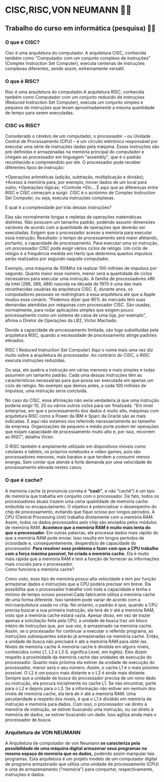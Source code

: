 # CISC,RISC,VON NEUMANN 🧑‍💻

## Trabalho do curso em informática (pesquisa) 👨‍💻

### O que é CISC?
Cisc é uma arquitetura do computador. A arquitetura CISC, conhecida também como "Computador com um conjunto complexo de instruções" (Complex Instruction Set Computer), executa centenas de instruções complexas diferentes, sendo assim, extremamente versátil.

### O que é RISC?
Risc é uma arquitetura do computador.A arquitetura RISC, conhecida também como Computador com um conjunto reduzido de instruções (Reduced Instruction Set Computer), executa um conjunto simples e pequeno de instruções que levam aproximadamente a mesma quantidade de tempo para serem executadas.

### CISC vs RISC?
Considerado o cérebro de um computador, o processador – ou Unidade Central de Processamento (CPU) – é um circuito eletrônico responsável por executar uma série de instruções dadas pela máquina.   Essas instruções são pré-definidas e armazenadas na memória principal do computador e chegam ao processador em linguagem "assembly", que é o padrão reconhecido e compreendido por ele.   O processador pode receber diferentes tipos de instrução:

*Operações aritméticas (adição, subtração, multiplicação e divisão);
*Acesso à memória para, por exemplo, mover dados de um local para outro;
*Operações lógicas;
*Controle
*Etc...
É aqui que as diferenças entre RISC e CISC começam a surgir. CISC é o acrônimo de Complex Instruction Set Computer, ou seja, executa instruções complexas.

 E qual é a complexidade por trás dessas instruções?  

Elas são normalmente longas e repletas de operações matemáticas distintas.
Não possuem um tamanho padrão, podendo assumir dimensões variáveis de acordo com a quantidade de operações que deverão ser executadas.
Exigem que o processador acesse a memória para executar essa instrução.
Resultado: o tempo de processamento será maior afetando, portanto, a capacidade de processamento.  Para executar uma só instrução, um processador CISC pode exigir vários ciclos de relógio. Um ciclo de relógio é a frequência medida em Hertz que determina quantos impulsos serão realizados por segundo naquele computador.  

Exemplo, uma máquina de 100Mhz irá realizar 100 milhões de impulsos por segundo. Quanto maior esse número, menor será a quantidade de ciclos necessários para executar uma instrução.   A família de processadores x86 da Intel (286, 386, 486) nascida na década de 1970 é uma das mais reconhecidas usuárias da arquitetura CISC. E, durante anos, os computadores pessoais se restringiram a essa arquitetura até que a Apple mudou esse cenário.   “Podemos dizer que 90% do mercado têm suas demandas atendidas por máquinas com processador CISC. São usadas, normalmente, para rodar aplicações simples que exigem pouco processamento como um sistema de caixa de uma loja, por exemplo”, afirma o Diretor de Operações da LB2, Victor Machado.

 Devido à capacidade de processamento limitada, são logo substituídas pela arquitetura RISC, quando a necessidade de processamento atinge padrões elevados.

RISC ( Reduced Instruction Set Computer)
Aqui o nome mais uma vez diz muito sobre a arquitetura do processador. Ao contrário do CISC, o RISC executa instruções reduzidas. 

Ou seja, ele quebra a instrução em várias menores e mais simples e todas assumem um tamanho padrão.   Cada uma dessas instruções têm as características necessárias para que possa ser executada em apenas um ciclo de relógio. No exemplo que demos antes, a cada 100 milhões de impulsos, uma instrução seria concluída.

No caso do CISC, essa afirmação não seria verdadeira já que uma instrução poderia exigir 10, 20 ou vários outros ciclos para ser finalizada.   “Em nível enterprise, em que o processamento dos dados é muito alto, máquinas com arquitetura RISC como a Power da IBM e Sparc da Oracle são as mais indicadas. E aqui não estamos nos referindo necessariamente ao tamanho da empresa. Organizações de pequeno e médio porte podem ter operações que exijam capacidade de processamento muito alto e, por isso, recorrem ao RISC”, detalha Victor.  

O RISC também é amplamente utilizado em dispositivos móveis como celulares e tablets, os próprios notebooks e vídeo-games, pois são processadores menores, mais baratos e que tendem a consumir menos energia. Sem contar que atende à forte demanda por uma velocidade de processamento elevada nestes casos. 

### O que é cache?
A memória cache (a pronúncia correta é <b>“cash”</b>, e não “cachê”) é um tipo de memória que trabalha em conjunto com o processador. De fato, todos os processadores atuais trazem uma certa quantidade de memória cache embutida no encapsulamento. O objetivo é potencializar o desempenho do chip de processamento, evitando que fique ocioso por longos períodos.
A CPU (Central Processing Unit) trabalha diretamente com a memória RAM. Assim, todos os dados processados pelo chip são enviados pelos módulos de memória RAM.
<b>Acontece que a memória RAM é muito mais lenta do que o processador.</b> Em outras palavras, ele processa dados mais rápido do que a memória RAM pode enviar. Isso resulta em longos períodos de ociosidade e, consequentemente, desperdício de capacidade do processador.
<b>Para resolver esse problema e fazer com que a CPU trabalhe com a força máxima possível, foi criada a memória cache.</b> Ela é muito mais rápida que a memória RAM e tem a função de fornecer as informações mais cruciais para o processador.
<br>
Como funciona a memória cache?

Como visto, esse tipo de memória possui alta velocidade e tem por função armazenar dados e instruções que a CPU poderá precisar em breve. Ela possibilita que o processador trabalhe com toda a capacidade e tenha o mínimo de tempo ocioso possível.Cada fabricante utiliza a memória cache de uma forma diferente. Isso também pode variar de acordo com a microarquitetura usada no chip. No entanto, o padrão é que, quando a CPU precisa buscar a sua primeira instrução, ela terá de ir até a memória RAM, visto que a memória cache estará vazia. Apesar disso, em vez de trazer apenas a solicitação feita pela CPU, a unidade de busca traz um bloco inteiro de instruções que, por sua vez, é armazenado na memória cache. Assim, se o processador for continuar a executar o referido programa, as instruções subsequentes estarão já armazenadas na memória cache. Então, a unidade de busca não precisará ir até a memória RAM para obtê-las.
<br>
Níveis de memória cache
A memória cache é dividida em alguns níveis, conhecidos como L1, L2 e L3 (L significa Level, em inglês). Eles dizem respeito à proximidade da memória cache das unidades de execução do processador. Quanto mais próxima ela estiver da unidade de execução do processador, menor será o seu número. Assim, o cache L1 é o mais próximo possível. O L2 é um pouco mais distante e o L3 é ainda mais distante. Sempre que a unidade de busca do processador precisa de um novo dado ou instrução, ela procura inicialmente no cache L1. Se não encontrar, parte para o L2 e depois para o L3. Se a informação não estiver em nenhum dos níveis de memória cache, ela terá de ir até a memória RAM.
Uma peculiaridade a respeito dos níveis, é que o L1 é dividido em memória de instrução e memória para dados. Com isso, o processador vai direto à memória de instrução, se estiver buscando uma instrução, ou vai direto à memória de dados, se estiver buscando um dado. Isso agiliza ainda mais o processador de busca.
<br>

### Arquitetura de VON NEUMANN
A Arquitetura de computador de von Neumann<b> se caracteriza pela possibilidade de uma máquina digital armazenar seus programas no mesmo espaço de memória que os dados,</b> podendo assim manipular tais programas. Esta arquitetura é um projeto modelo de um computador digital de programa armazenado que utiliza uma unidade de processamento (CPU) e uma de armazenamento ("memória") para comportar, respectivamente, instruções e dados.












